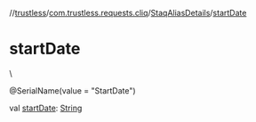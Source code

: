 //[trustless](../../../index.md)/[com.trustless.requests.cliq](../index.md)/[StaqAliasDetails](index.md)/[startDate](start-date.md)

# startDate

\

@SerialName(value = &quot;StartDate&quot;)

val [startDate](start-date.md): [String](https://kotlinlang.org/api/latest/jvm/stdlib/kotlin/-string/index.html)
